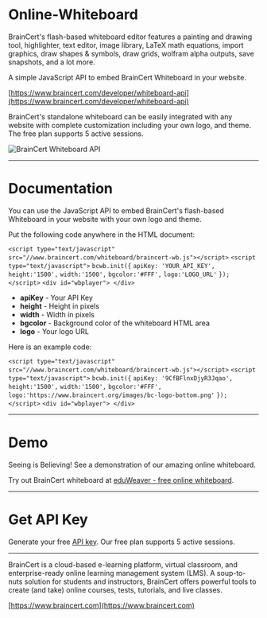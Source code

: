Online-Whiteboard
=================

BrainCert's flash-based whiteboard editor features a painting and drawing tool, highlighter, text editor, image library, LaTeX math equations, import graphics, draw shapes &amp; symbols, draw grids, wolfram alpha outputs, save snapshots, and a lot more.

A simple JavaScript API to embed BrainCert Whiteboard in your website.

[https://www.braincert.com/developer/whiteboard-api](https://www.braincert.com/developer/whiteboard-api)

BrainCert's standalone whiteboard can be easily integrated with any website with complete customization including your own logo, and theme. The free plan supports 5 active sessions.

![BrainCert Whiteboard API](https://www.braincert.com/images/whiteboard-api-front.jpg)


***

# Documentation

You can use the JavaScript API to embed BrainCert's flash-based Whiteboard in your website with your own logo and theme.

Put the following code anywhere in the HTML document:


`<script type="text/javascript" src="//www.braincert.com/whiteboard/braincert-wb.js"></script>`
`<script type="text/javascript">`
        `bcwb.init({`
            `apiKey: 'YOUR_API_KEY',`
            `height:'1500',`
            `width:'1500',`
            `bgcolor:'#FFF',`
            `logo:'LOGO_URL'`
        `});`
       `</script>`
`<div id="wbplayer"> </div>`



* **apiKey**	- Your API Key
* **height**	- Height in pixels
* **width**	- Width in pixels
* **bgcolor**	- Background color of the whiteboard HTML area
* **logo**	- Your logo URL


Here is an example code:

`<script type="text/javascript" src="//www.braincert.com/whiteboard/braincert-wb.js"></script>`
`<script type="text/javascript">`
        `bcwb.init({`
            `apiKey: '9CfBFlnxDjyR3Jqao',`
            `height:'1500',`
            `width:'1500',`
            `bgcolor:'#FFF',`
            `logo:'https://www.braincert.org/images/bc-logo-bottom.png'`
        `});`
       `</script>`
`<div id="wbplayer"> </div>`


***

# Demo

Seeing is Believing! See a demonstration of our amazing online whiteboard.

Try out BrainCert whiteboard at [eduWeaver - free online whiteboard](http://www.eduweaver.com/).

***

# Get API Key

Generate your free [API key](https://www.braincert.com/app/whiteboard). Our free plan supports 5 active sessions.


***

BrainCert is a cloud-based e-learning platform, virtual classroom, and enterprise-ready online learning management system (LMS). A soup-to-nuts solution for students and instructors, BrainCert offers powerful tools to create (and take) online courses, tests, tutorials, and live classes.

[https://www.braincert.com](https://www.braincert.com)

